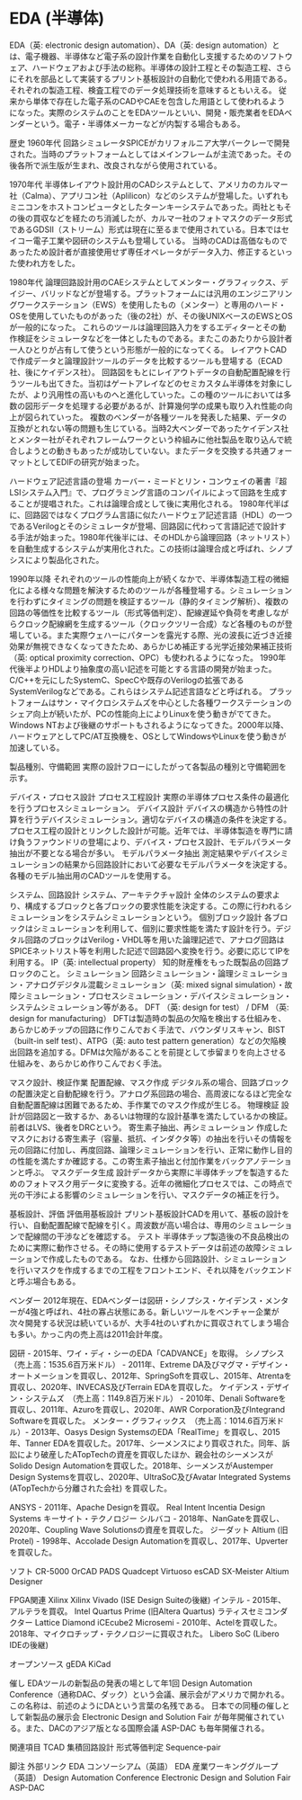 # EDA (半導体)

EDA（英: electronic design automation）、DA（英: design automation）とは、電子機器、半導体など電子系の設計作業を自動化し支援するためのソフトウェア、ハードウェアおよび手法の総称。半導体の設計工程とその製造工程、さらにそれを部品として実装するプリント基板設計の自動化で使われる用語である。それぞれの製造工程、検査工程でのデータ処理技術を意味するともいえる。
従来から単体で存在した電子系のCADやCAEを包含した用語として使われるようになった。実際のシステムのことをEDAツールといい、開発・販売業者をEDAベンダーという。電子・半導体メーカーなどが内製する場合もある。

歴史
1960年代
回路シミュレータSPICEがカリフォルニア大学バークレーで開発された。当時のプラットフォームとしてはメインフレームが主流であった。その後各所で派生版が生まれ、改良されながら使用されている。

1970年代
半導体レイアウト設計用のCADシステムとして、アメリカのカルマー社（Calma）、アプリコン社（Aplilicon）などのシステムが登場した。いずれもミニコンをホストコンピュータとしたターンキーシステムであった。両社ともその後の買収などを経たのち消滅したが、カルマー社のフォトマスクのデータ形式であるGDSII（ストリーム）形式は現在に至るまで使用されている。日本ではセイコー電子工業や図研のシステムも登場している。
当時のCADは高価なものであったため設計者が直接使用せず専任オペレータがデータ入力、修正するといった使われ方をした。

1980年代
論理回路設計用のCAEシステムとしてメンター・グラフィックス、デイジー、バリッドなどが登場する。プラットフォームには汎用のエンジニアリングワークステーション（EWS）を使用したもの（メンター）と専用のハード・OSを使用していたものがあった（後の2社）が、その後UNIXベースのEWSとOSが一般的になった。
これらのツールは論理回路入力をするエディターとその動作検証をシミュレータなどを一体としたものである。またこのあたりから設計者一人ひとりが占有して使うという形態が一般的になってくる。
レイアウトCADで作成データと論理設計ツールのデータを比較するツールも登場する（ECAD社、後にケイデンス社）。
回路図をもとにレイアウトデータの自動配置配線を行うツールも出てきた。当初はゲートアレイなどのセミカスタム半導体を対象にしたが、より汎用性の高いものへと進化していった。この種のツールにおいては多数の図形データを処理する必要があるが、計算幾何学の成果も取り入れ性能の向上が図られていった。
複数のベンダーが各種ツールを発表した結果、データの互換がとれない等の問題も生じている。当時2大ベンダーであったケイデンス社とメンター社がそれぞれフレームワークという枠組みに他社製品を取り込んで統合しようとの動きもあったが成功していない。またデータを交換する共通フォーマットとしてEDIFの研究が始まった。

ハードウェア記述言語の登場
カーバー・ミードとリン・コンウェイの著書『超LSIシステム入門』で、プログラミング言語のコンパイルによって回路を生成することが提唱された。これは論理合成として後に実用化される。
1980年代半ばに、回路図ではなくプログラム言語に似たハードウェア記述言語（HDL）の一つであるVerilogとそのシミュレータが登場、回路図に代わって言語記述で設計する手法が始まった。1980年代後半には、そのHDLから論理回路（ネットリスト）を自動生成するシステムが実用化された。この技術は論理合成と呼ばれ、シノプシスにより製品化された。

1990年以降
それぞれのツールの性能向上が続くなかで、半導体製造工程の微細化による様々な問題を解決するためのツールが各種登場する。シミュレーションを行わずにタイミングの問題を検証するツール（静的タイミング解析）、複数の回路の等価性を比較するツール（形式等価判定）、配線遅延や負荷を考慮しながらクロック配線網を生成するツール（クロックツリー合成）など各種のものが登場している。また実際ウェハーにパターンを露光する際、光の波長に近づき近接効果が無視できなくなってきたため、あらかじめ補正する光学近接効果補正技術（英: optical proximity correction、OPC）も使われるようになった。
1990年代後半よりHDLより抽象度の高い記述を可能とする言語の開発が始まった。C/C++を元にしたSystemC、SpecCや既存のVerilogの拡張であるSystemVerilogなどである。これらはシステム記述言語などと呼ばれる。
プラットフォームはサン・マイクロシステムズを中心とした各種ワークステーションのシェア向上が続いたが、PCの性能向上によりLinuxを使う動きがでてきた。Windows NTおよび後継のサポートもされるようになってきた。2000年以降、ハードウェアとしてPC/AT互換機を、OSとしてWindowsやLinuxを使う動きが加速している。

製品種別、守備範囲
実際の設計フローにしたがって各製品の種別と守備範囲を示す。

デバイス・プロセス設計
プロセス工程設計
実際の半導体プロセス条件の最適化を行うプロセスシミュレーション。
デバイス設計
デバイスの構造から特性の計算を行うデバイスシミュレーション。適切なデバイスの構造の条件を決定する。プロセス工程の設計とリンクした設計が可能。近年では、半導体製造を専門に請け負うファウンドリの登場により、デバイス・プロセス設計、モデルパラメータ抽出が不要となる場合が多い。
モデルパラメータ抽出
測定結果やデバイスシミュレーションの結果から回路設計において必要なモデルパラメータを決定する。各種のモデル抽出用のCADツールを使用する。

システム、回路設計
システム、アーキテクチャ設計
全体のシステムの要求より、構成するブロックと各ブロックの要求性能を決定する。この際に行われるシミュレーションをシステムシミュレーションという。
個別ブロック設計
各ブロックはシミュレーションを利用して、個別に要求性能を満たす設計を行う。デジタル回路のブロックはVerilog・VHDL等を用いた論理記述で、アナログ回路はSPICEネットリスト等を利用した記述で回路図へ変換を行う。必要に応じてIPを利用する。
IP（英: intellectual property）
知的財産権をもった既製品の回路ブロックのこと。
シミュレーション
回路シミュレーション・論理シミュレーション・アナログデジタル混載シミュレーション（英: mixed signal simulation）・故障シミュレーション・プロセスシミュレーション・デバイスシミュレーション・システムシミュレーション等がある。
DFT （英: design for test） / DFM （英: design for manufacturing）
DFTは製造時の製品の欠陥を検出する仕組みを、あらかじめチップの回路に作りこんでおく手法で、バウンダリスキャン、BIST （built-in self test）、ATPG（英: auto test pattern generation）などの欠陥検出回路を追加する。DFMは欠陥があることを前提として歩留まりを向上させる仕組みを、あらかじめ作りこんでおく手法。

マスク設計、検証作業
配置配線、マスク作成
デジタル系の場合、回路ブロックの配置決定と自動配線を行う。アナログ系回路の場合、高周波になるほど完全な自動配置配線は困難であるため、手作業でのマスク作成が生じる。
物理検証
設計が回路図と一致するか、あるいは物理的な設計基準を満たしているかの検証。前者はLVS、後者をDRCという。
寄生素子抽出、再シミュレーション
作成したマスクにおける寄生素子（容量、抵抗、インダクタ等）の抽出を行いその情報を元の回路に付加し、再度回路、論理シミュレーションを行い、正常に動作し目的の性能を満たすか確認する。この寄生素子抽出と付加作業をバックアノテーションと呼ぶ。
マスクデータ生成
設計データから実際に半導体チップを製造するためのフォトマスク用データに変換する。近年の微細化プロセスでは、この時点で光の干渉による影響のシミュレーションを行い、マスクデータの補正を行う。

基板設計、評価
評価用基板設計
プリント基板設計CADを用いて、基板の設計を行い、自動配置配線で配線を引く。周波数が高い場合は、専用のシミュレーションで配線間の干渉などを確認する。
テスト
半導体チップ製造後の不良品検出のために実際に動作させる。その時に使用するテストデータは前述の故障シミュレーションで作成したものである。
なお、仕様から回路設計、シミュレーションを行いマスクを作成するまでの工程をフロントエンド、それ以降をバックエンドと呼ぶ場合もある。

ベンダー
2012年現在、EDAベンダーは図研・シノプシス・ケイデンス・メンターが4強と呼ばれ、4社の寡占状態にある。新しいツールをベンチャー企業が次々開発する状況は続いているが、大手4社のいずれかに買収されてしまう場合も多い。かっこ内の売上高は2011会計年度。

図研 - 2015年、ワイ・ディ・シーのEDA「CADVANCE」を取得。
シノプシス　（売上高：1535.6百万米ドル） - 2011年、Extreme DA及びマグマ・デザイン・オートメーションを買収し、2012年、SpringSoftを買収し、2015年、Atrentaを買収し、2020年、INVECAS及びTerrain EDAを買収した。
ケイデンス・デザイン・システムズ　（売上高：1149.8百万米ドル） - 2010年、Denali Softwareを買収し、2011年、Azuroを買収し、2020年、AWR Corporation及びIntegrand Softwareを買収した。
メンター・グラフィックス　（売上高：1014.6百万米ドル）- 2013年、Oasys Design SystemsのEDA「RealTime」を買収し、2015年、Tanner EDAを買収した。2017年、シーメンスにより買収された。同年、訴訟により破産したATopTechの資産を買収したほか、親会社のシーメンスがSolido Design Automationを買収した。2018年、シーメンスがAustemper Design Systemsを買収し、2020年、UltraSoC及びAvatar Integrated Systems (ATopTechから分離された会社) を買収した。

ANSYS - 2011年、Apache Designを買収。
Real Intent
Incentia Design Systems
キーサイト・テクノロジー
シルバコ - 2018年、NanGateを買収し、2020年、Coupling Wave Solutionsの資産を買収した。
ジーダット
Altium (旧Protel) - 1998年、Accolade Design Automationを買収し、2017年、Upverterを買収した。

ソフト
CR-5000
OrCAD
PADS
Quadcept
Virtuoso
esCAD
SX-Meister
Altium Designer

FPGA関連
Xilinx
Xilinx Vivado (ISE Design Suiteの後継)
インテル - 2015年、アルテラを買収。
Intel Quartus Prime (旧Altera Quartus)
ラティスセミコンダクター
Lattice Diamond
iCEcube2
Microsemi - 2010年、Actelを買収した。2018年、マイクロチップ・テクノロジーに買収された。
Libero SoC (Libero IDEの後継)

オープンソース
gEDA
KiCad

催し
EDAツールの新製品の発表の場として年1回 Design Automation Conference（通称DAC、ダック）という会議、展示会がアメリカで開かれる。この名称は、前述のようにDAという言葉の名残である。
日本での同種の催しとして新製品の展示会 Electronic Design and Solution Fair が毎年開催されている。また、DACのアジア版となる国際会議 ASP-DAC も毎年開催される。

関連項目
TCAD
集積回路設計
形式等価判定
Sequence-pair

脚注
外部リンク
EDA コンソーシアム（英語）
EDA 産業ワーキンググループ（英語）
Design Automation Conference
Electronic Design and Solution Fair
ASP-DAC
